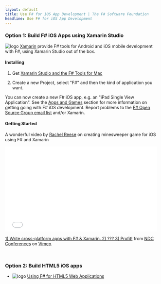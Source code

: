 ```yaml
---
layout: default
title: Use F# for iOS App Development | The F# Software Foundation
headline: Use F# for iOS App Development
---
```


### Option 1: Build F# iOS Apps using Xamarin Studio

![logo](/images/thumbs/xamarin-studio.png)&nbsp;[Xamarin](http://xamarin.com) provide F# tools for Android and iOS mobile development with F#, using Xamarin Studio out of the box.

#### Installing

1. Get [Xamarin Studio and the F# Tools for Mac](/use/mac)

2. Create a new Project, select "F#" and then the kind of application you want.

You can now create a new F# iOS app, e.g. an "iPad Single View Application".  See the [Apps and Games](/apps-and-games) section for more information on getting going with F# iOS development. Report problems to the [F# Open Source Group email list](http://fsharp.github.com/fsharp) and/or Xamarin.

#### Getting Started 
A wonderful video by [Rachel Reese](https://twitter.com/rachelreese) on creating minesweeper game for iOS using F# and Xamarin 
<iframe src="//player.vimeo.com/video/97516216" width="500" height="281" frameborder="0" webkitallowfullscreen mozallowfullscreen allowfullscreen></iframe> <p><a href="http://vimeo.com/97516216">1) Write cross-platform apps with F# & Xamarin. 2) ??? 3) Profit!</a> from <a href="http://vimeo.com/ndcoslo">NDC Conferences</a> on <a href="https://vimeo.com">Vimeo</a>.</p>

<br />


### Option 2: Build HTML5 iOS apps

*  ![logo](/images/thumbs/WebSharper.png)&nbsp;[Using F# for HTML5 Web Applications](/use/html5)

